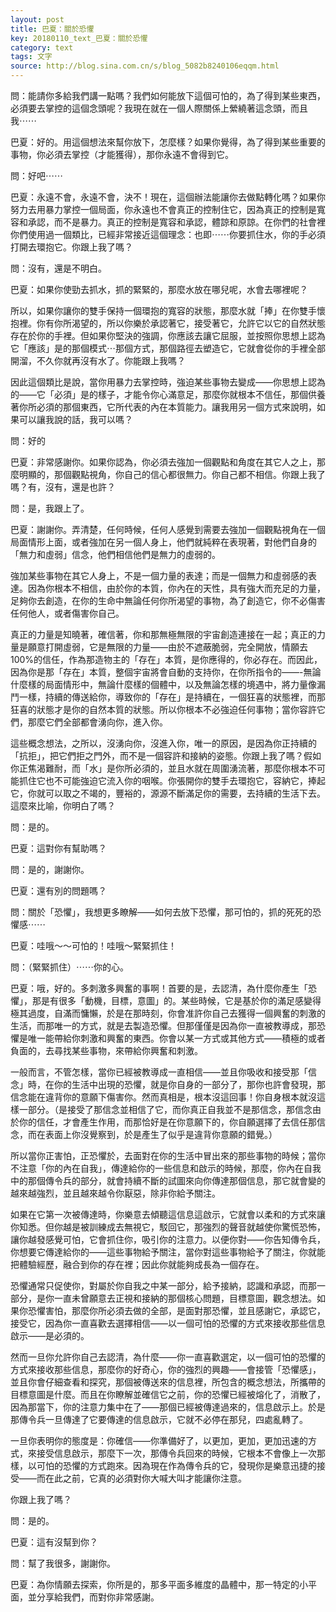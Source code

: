 ```yaml
---
layout: post
title: 巴夏：關於恐懼
key: 20180110_text_巴夏：關於恐懼
category: text
tags: 文字
source: http://blog.sina.com.cn/s/blog_5082b8240106eqqm.html
---
```



問：能請你多給我們講一點嗎？我們如何能放下這個可怕的，為了得到某些東西，必須要去掌控的這個念頭呢？我現在就在一個人際關係上縈繞著這念頭，而且我⋯⋯

巴夏：好的。用這個想法來幫你放下，怎麼樣？如果你覺得，為了得到某些重要的事物，你必須去掌控（才能獲得），那你永遠不會得到它。

問：好吧⋯⋯

巴夏：永遠不會，永遠不會，決不！現在，這個辦法能讓你去做點轉化嗎？如果你努力去用暴力掌控一個局面，你永遠也不會真正的控制住它，因為真正的控制是寬容和承認，而不是暴力。真正的控制是寬容和承認，體諒和原諒。在你們的社會裡你們使用過一個類比，已經非常接近這個理念：也即⋯⋯你要抓住水，你的手必須打開去環抱它。你跟上我了嗎？

問：沒有，還是不明白。

巴夏：如果你使勁去抓水，抓的緊緊的，那麼水放在哪兒呢，水會去哪裡呢？

所以，如果你讓你的雙手保持一個環抱的寬容的狀態，那麼水就「捧」在你雙手懷抱裡。你有你所渴望的，所以你樂於承認著它，接受著它，允許它以它的自然狀態存在於你的手裡。但如果你堅決的強調，你應該去讓它屈服，並按照你思想上認為它「應該」是的那個模式⋯那個方式，那個路徑去塑造它，它就會從你的手裡全部開溜，不久你就再沒有水了。你能跟上我嗎？

因此這個類比是說，當你用暴力去掌控時，強迫某些事物去變成——你思想上認為的——它「必須」是的樣子，才能令你心滿意足，那麼你就根本不信任，那個供養著你所必須的那個東西，它所代表的內在本質能力。讓我用另一個方式來說明，如果可以讓我說的話，我可以嗎？

問：好的

巴夏：非常感謝你。如果你認為，你必須去強加一個觀點和角度在其它人之上，那麼明顯的，那個觀點視角，你自己的信心都很無力。你自己都不相信。你跟上我了嗎？有，沒有，還是也許？

問：是，我跟上了。

巴夏：謝謝你。弄清楚，任何時候，任何人感覺到需要去強加一個觀點視角在一個局面情形上面，或者強加在另一個人身上，他們就純粹在表現著，對他們自身的「無力和虛弱」信念，他們相信他們是無力的虛弱的。

強加某些事物在其它人身上，不是一個力量的表達；而是一個無力和虛弱感的表達。因為你根本不相信，由於你的本質，你內在的天性，具有強大而充足的力量，足夠你去創造，在你的生命中無論任何你所渴望的事物，為了創造它，你不必傷害任何他人，或者傷害你自己。

真正的力量是知曉著，確信著，你和那無極無限的宇宙創造連接在一起；真正的力量是願意打開虛弱，它是無限的力量——由於不遮蔽脆弱，完全開放，情願去100%的信任，作為那造物主的「存在」本質，是你應得的，你必存在。而因此，因為你是那「存在」本質，整個宇宙將會自動的支持你，在你所指令的——-無論什麼樣的局面情形中，無論什麼樣的個體中，以及無論怎樣的境遇中，將力量像漏鬥一樣，持續的傳送給你，導致你的「存在」是持續在，一個狂喜的狀態裡，而那狂喜的狀態才是你的自然本質的狀態。所以你根本不必強迫任何事物；當你容許它們，那麼它們全部都會湧向你，進入你。

這些概念想法，之所以，沒湧向你，沒進入你，唯一的原因，是因為你正持續的「抗拒」，把它們拒之門外，而不是一個容許和接納的姿態。你跟上我了嗎？假如你正焦渴難耐，而「水」是你所必須的，並且水就在周圍湧流著，那麼你根本不可能抓住它也不可能強迫它流入你的咽喉。你張開你的雙手去環抱它，容納它，捧起它，你就可以取之不竭的，豐裕的，源源不斷滿足你的需要，去持續的生活下去。這麼來比喻，你明白了嗎？

問：是的。

巴夏：這對你有幫助嗎？

問：是的，謝謝你。

巴夏：還有別的問題嗎？

問：關於「恐懼」，我想更多瞭解——如何去放下恐懼，那可怕的，抓的死死的恐懼感⋯⋯

巴夏：哇哦～～可怕的！哇哦～緊緊抓住！

問：（緊緊抓住）⋯⋯你的心。

巴夏：哦，好的。多刺激多興奮的事啊！首要的是，去認清，為什麼你產生「恐懼」，那是有很多「動機，目標，意圖」的。某些時候，它是基於你的滿足感變得極其過度，自滿而慵懶，於是在那時刻，你會准許你自己去獲得一個興奮的刺激的生活，而那唯一的方式，就是去製造恐懼。但那僅僅是因為你一直被教導成，那恐懼是唯一能帶給你刺激和興奮的東西。你會以某一方式或其他方式——積極的或者負面的，去尋找某些事物，來帶給你興奮和刺激。

一般而言，不管怎樣，當你已經被教導成一直相信——並且你吸收和接受那「信念」時，在你的生活中出現的恐懼，就是你自身的一部分了，那你也許會發現，那信念能在違背你的意願下傷害你。然而真相是，根本沒這回事！你自身根本就沒這樣一部分。（是接受了那信念並相信了它，而你真正自我並不是那信念，那信念由於你的信任，才會產生作用，而那恰好是在你意願下的，你自願選擇了去信任那信念，而在表面上你沒覺察到，於是產生了似乎是違背你意願的錯覺。）

所以當你正害怕，正恐懼於，去面對在你的生活中冒出來的那些事物的時候；當你不注意「你的內在自我」，傳達給你的一些信息和啟示的時候，那麼，你內在自我中的那個傳令兵的部分，就會持續不斷的試圖來向你傳達那個信息，那它就會變的越來越強烈，並且越來越令你厭惡，除非你給予關注。

如果在它第一次被傳達時，你樂意去傾聽這信息這啟示，它就會以柔和的方式來讓你知悉。但你越是被訓練成去無視它，駁回它，那強烈的聲音就越使你驚慌恐怖，讓你越發感覺可怕，它會抓住你，吸引你的注意力。以便你對——你告知傳令兵，你想要它傳達給你的——這些事物給予關注，當你對這些事物給予了關注，你就能把體驗經歷，融合到你的存在裡；因此你就能夠成長為一個存在。

恐懼通常只促使你，對屬於你自我之中某一部分，給予接納，認識和承認，而那一部分，是你一直未曾願意去正視和接納的那個核心問題，目標意圖，觀念想法。如果你恐懼害怕，那麼你所必須去做的全部，是面對那恐懼，並且感謝它，承認它，接受它，因為你一直喜歡去選擇相信——以一個可怕的恐懼的方式來接收那些信息啟示——是必須的。

然而一旦你允許你自己去認清，為什麼——你一直喜歡選定，以一個可怕的恐懼的方式來接收那些信息，那麼你的好奇心，你的強烈的興趣——會接管「恐懼感」，並且你會仔細查看和探究，那個被傳送來的信息裡，所包含的概念想法，所攜帶的目標意圖是什麼。而且在你瞭解並確信它之前，你的恐懼已經被熔化了，消散了，因為那當下，你的注意力集中在了——那個已經被傳達過來的，信息啟示上。於是那傳令兵一旦傳達了它要傳達的信息啟示，它就不必停在那兒，四處亂轉了。

一旦你表明你的態度是：你確信——你準備好了，以更加，更加，更加迅速的方式，來接受信息啟示，那麼下一次，那傳令兵回來的時候，它根本不會像上一次那樣，以可怕的恐懼的方式跑來。因為現在作為傳令兵的它，發現你是樂意迅捷的接受——而在此之前，它真的必須對你大喊大叫才能讓你注意。

你跟上我了嗎？

問：是的。

巴夏：這有沒幫到你？

問：幫了我很多，謝謝你。

巴夏：為你情願去探索，你所是的，那多平面多維度的晶體中，那一特定的小平面，並分享給我們，而對你非常感謝。

